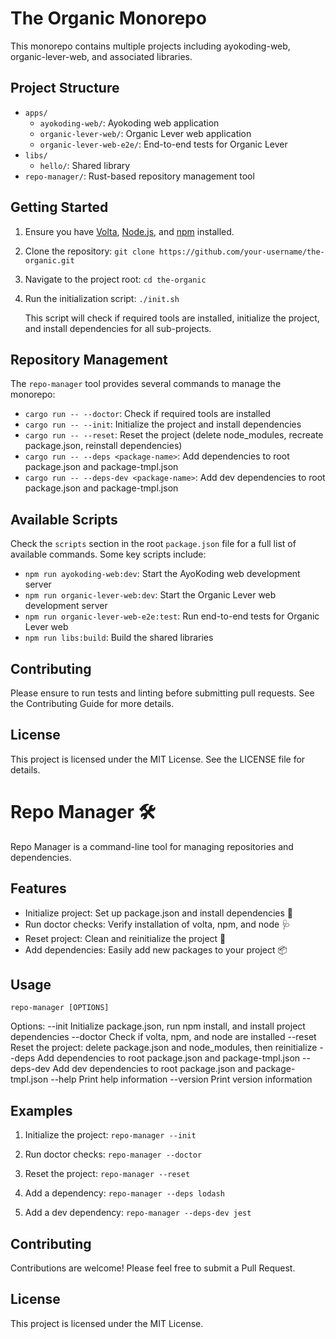 # The Organic Monorepo

This monorepo contains multiple projects including ayokoding-web, organic-lever-web, and associated libraries.

## Project Structure

- `apps/`
  - `ayokoding-web/`: Ayokoding web application
  - `organic-lever-web/`: Organic Lever web application
  - `organic-lever-web-e2e/`: End-to-end tests for Organic Lever
- `libs/`
  - `hello/`: Shared library
- `repo-manager/`: Rust-based repository management tool

## Getting Started

1. Ensure you have [Volta](https://volta.sh/), [Node.js](https://nodejs.org/), and [npm](https://www.npmjs.com/) installed.

2. Clone the repository:
   `git clone https://github.com/your-username/the-organic.git`

3. Navigate to the project root:
   `cd the-organic`

4. Run the initialization script:
   `./init.sh`

   This script will check if required tools are installed, initialize the project, and install dependencies for all sub-projects.

## Repository Management

The `repo-manager` tool provides several commands to manage the monorepo:

- `cargo run -- --doctor`: Check if required tools are installed
- `cargo run -- --init`: Initialize the project and install dependencies
- `cargo run -- --reset`: Reset the project (delete node_modules, recreate package.json, reinstall dependencies)
- `cargo run -- --deps <package-name>`: Add dependencies to root package.json and package-tmpl.json
- `cargo run -- --deps-dev <package-name>`: Add dev dependencies to root package.json and package-tmpl.json

## Available Scripts

Check the `scripts` section in the root `package.json` file for a full list of available commands. Some key scripts include:

- `npm run ayokoding-web:dev`: Start the AyoKoding web development server
- `npm run organic-lever-web:dev`: Start the Organic Lever web development server
- `npm run organic-lever-web-e2e:test`: Run end-to-end tests for Organic Lever web
- `npm run libs:build`: Build the shared libraries

## Contributing

Please ensure to run tests and linting before submitting pull requests. See the Contributing Guide for more details.

## License

This project is licensed under the MIT License. See the LICENSE file for details.

# Repo Manager 🛠️

Repo Manager is a command-line tool for managing repositories and dependencies.

## Features

- Initialize project: Set up package.json and install dependencies 🚀
- Run doctor checks: Verify installation of volta, npm, and node 🩺
- Reset project: Clean and reinitialize the project 🔄
- Add dependencies: Easily add new packages to your project 📦

## Usage

`repo-manager [OPTIONS]`

Options:
--init Initialize package.json, run npm install, and install project dependencies
--doctor Check if volta, npm, and node are installed
--reset Reset the project: delete package.json and node_modules, then reinitialize
--deps Add dependencies to root package.json and package-tmpl.json
--deps-dev Add dev dependencies to root package.json and package-tmpl.json
--help Print help information
--version Print version information

## Examples

1. Initialize the project:
   `repo-manager --init`

2. Run doctor checks:
   `repo-manager --doctor`

3. Reset the project:
   `repo-manager --reset`

4. Add a dependency:
   `repo-manager --deps lodash`

5. Add a dev dependency:
   `repo-manager --deps-dev jest`

## Contributing

Contributions are welcome! Please feel free to submit a Pull Request.

## License

This project is licensed under the MIT License.
